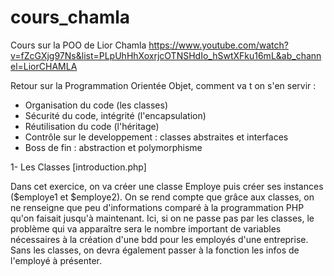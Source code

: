 # cours_chamla
Cours sur la POO de Lior Chamla
https://www.youtube.com/watch?v=fZcGXjg97Ns&list=PLpUhHhXoxrjcOTNSHdIo_hSwtXFku16mL&ab_channel=LiorCHAMLA

Retour sur la Programmation Orientée Objet, comment va t on s'en servir :

  - Organisation du code (les classes)
  - Sécurité du code, intégrité (l'encapsulation)
  - Réutilisation du code (l'héritage)
  - Contrôle sur le developpement : classes abstraites et interfaces
  - Boss de fin : abstraction et polymorphisme


1- Les Classes [introduction.php]

Dans cet exercice, on va créer une classe Employe puis créer ses instances ($employe1 et $employe2). On se rend compte que grâce aux classes, on ne renseigne que peu 
d'informations comparé à la programmation PHP qu'on faisait jusqu'à maintenant. Ici, si on ne passe pas par les classes, le problème qui va apparaître sera le nombre
important de variables nécessaires à la création d'une bdd pour les employés d'une entreprise. Sans les classes, on devra également passer à la fonction les infos de 
l'employé à présenter.
